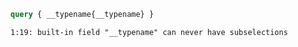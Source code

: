 ```graphql
query { __typename{__typename} }
```

```
1:19: built-in field "__typename" can never have subselections
```